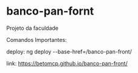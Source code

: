 # banco-pan-fornt
Projeto da faculdade

Comandos Importantes: 

deploy: ng deploy --base-href=/banco-pan-front/

link: https://betomcp.github.io/banco-pan-front/
